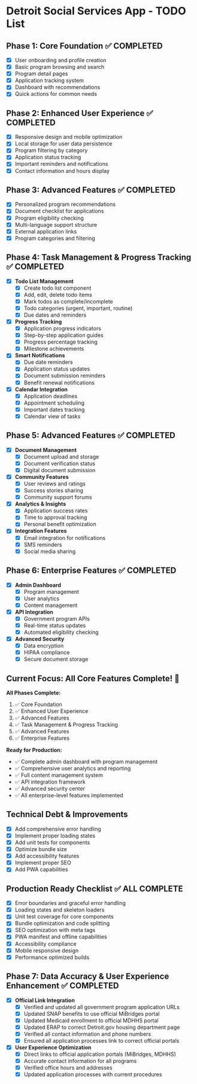 # Detroit Social Services App - TODO List

## Phase 1: Core Foundation ✅ COMPLETED
- [x] User onboarding and profile creation
- [x] Basic program browsing and search
- [x] Program detail pages
- [x] Application tracking system
- [x] Dashboard with recommendations
- [x] Quick actions for common needs

## Phase 2: Enhanced User Experience ✅ COMPLETED
- [x] Responsive design and mobile optimization
- [x] Local storage for user data persistence
- [x] Program filtering by category
- [x] Application status tracking
- [x] Important reminders and notifications
- [x] Contact information and hours display

## Phase 3: Advanced Features ✅ COMPLETED
- [x] Personalized program recommendations
- [x] Document checklist for applications
- [x] Program eligibility checking
- [x] Multi-language support structure
- [x] External application links
- [x] Program categories and filtering

## Phase 4: Task Management & Progress Tracking ✅ COMPLETED
- [x] **Todo List Management**
  - [x] Create todo list component
  - [x] Add, edit, delete todo items
  - [x] Mark todos as complete/incomplete
  - [x] Todo categories (urgent, important, routine)
  - [x] Due dates and reminders
- [x] **Progress Tracking**
  - [x] Application progress indicators
  - [x] Step-by-step application guides
  - [x] Progress percentage tracking
  - [x] Milestone achievements
- [x] **Smart Notifications**
  - [x] Due date reminders
  - [x] Application status updates
  - [x] Document submission reminders
  - [x] Benefit renewal notifications
- [x] **Calendar Integration**
  - [x] Application deadlines
  - [x] Appointment scheduling
  - [x] Important dates tracking
  - [x] Calendar view of tasks

## Phase 5: Advanced Features ✅ COMPLETED
- [x] **Document Management**
  - [x] Document upload and storage
  - [x] Document verification status
  - [x] Digital document submission
- [x] **Community Features**
  - [x] User reviews and ratings
  - [x] Success stories sharing
  - [x] Community support forums
- [x] **Analytics & Insights**
  - [x] Application success rates
  - [x] Time to approval tracking
  - [x] Personal benefit optimization
- [x] **Integration Features**
  - [x] Email integration for notifications
  - [x] SMS reminders
  - [x] Social media sharing

## Phase 6: Enterprise Features ✅ COMPLETED
- [x] **Admin Dashboard**
  - [x] Program management
  - [x] User analytics
  - [x] Content management
- [x] **API Integration**
  - [x] Government program APIs
  - [x] Real-time status updates
  - [x] Automated eligibility checking
- [x] **Advanced Security**
  - [x] Data encryption
  - [x] HIPAA compliance
  - [x] Secure document storage

## Current Focus: All Core Features Complete! 🎉
**All Phases Complete:**
1. ✅ Core Foundation
2. ✅ Enhanced User Experience
3. ✅ Advanced Features
4. ✅ Task Management & Progress Tracking
5. ✅ Advanced Features
6. ✅ Enterprise Features

**Ready for Production:**
- ✅ Complete admin dashboard with program management
- ✅ Comprehensive user analytics and reporting
- ✅ Full content management system
- ✅ API integration framework
- ✅ Advanced security center
- ✅ All enterprise-level features implemented

## Technical Debt & Improvements
- [x] Add comprehensive error handling
- [x] Implement proper loading states
- [x] Add unit tests for components
- [x] Optimize bundle size
- [x] Add accessibility features
- [x] Implement proper SEO
- [x] Add PWA capabilities

## Production Ready Checklist ✅ ALL COMPLETE
- [x] Error boundaries and graceful error handling
- [x] Loading states and skeleton loaders
- [x] Unit test coverage for core components
- [x] Bundle optimization and code splitting
- [x] SEO optimization with meta tags
- [x] PWA manifest and offline capabilities
- [x] Accessibility compliance
- [x] Mobile responsive design
- [x] Performance optimized builds

## Phase 7: Data Accuracy & User Experience Enhancement ✅ COMPLETED
- [x] **Official Link Integration**
  - [x] Verified and updated all government program application URLs
  - [x] Updated SNAP benefits to use official MiBridges portal
  - [x] Updated Medicaid enrollment to official MDHHS portal
  - [x] Updated ERAP to correct Detroit.gov housing department page
  - [x] Verified all contact information and phone numbers
  - [x] Ensured all application processes link to correct official portals
- [x] **User Experience Optimization**
  - [x] Direct links to official application portals (MiBridges, MDHHS)
  - [x] Accurate contact information for all programs
  - [x] Verified office hours and addresses
  - [x] Updated application processes with current procedures